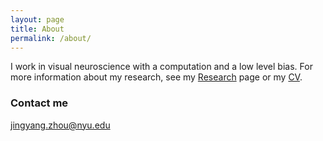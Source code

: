 ```yaml
---
layout: page
title: About
permalink: /about/
---
```


I work in visual neuroscience with a computation and a low level bias. For more information about my research, see my
[Research]({{site.baseurl}}/research/) page or my [CV]({{site.baseurl}}/docs/cv.pdf).


### Contact me

[jingyang.zhou@nyu.edu](mailto:jingyang.zhou@nyu.edu)    


